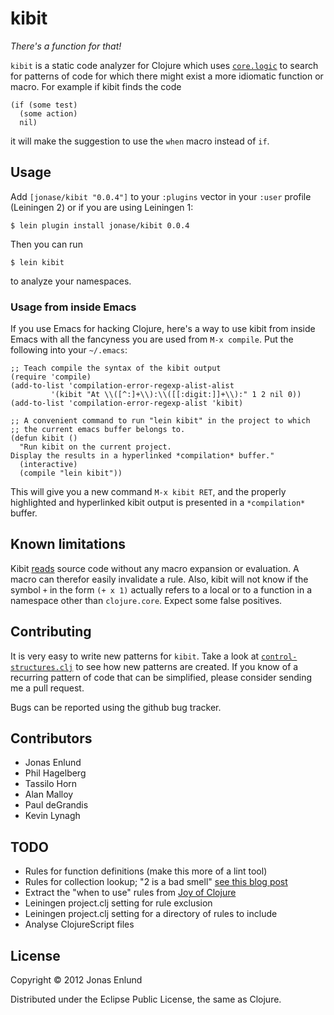 # kibit

*There's a function for that!*

`kibit` is a static code analyzer for Clojure which uses
[`core.logic`](https://github.com/clojure/core.logic) to search for
patterns of code for which there might exist a more idiomatic function
or macro. For example if kibit finds the code

    (if (some test)
      (some action)
      nil)

it will make the suggestion to use the `when` macro instead of `if`.

## Usage

Add `[jonase/kibit "0.0.4"]` to your `:plugins` vector in your `:user`
profile (Leiningen 2) or if you are using Leiningen 1:

    $ lein plugin install jonase/kibit 0.0.4

Then you can run

    $ lein kibit

to analyze your namespaces.

### Usage from inside Emacs

If you use Emacs for hacking Clojure, here's a way to use kibit from
inside Emacs with all the fancyness you are used from `M-x compile`.
Put the following into your `~/.emacs`:

```
;; Teach compile the syntax of the kibit output
(require 'compile)
(add-to-list 'compilation-error-regexp-alist-alist
	     '(kibit "At \\([^:]+\\):\\([[:digit:]]+\\):" 1 2 nil 0))
(add-to-list 'compilation-error-regexp-alist 'kibit)

;; A convenient command to run "lein kibit" in the project to which
;; the current emacs buffer belongs to.
(defun kibit ()
  "Run kibit on the current project.
Display the results in a hyperlinked *compilation* buffer."
  (interactive)
  (compile "lein kibit"))

``` 

This will give you a new command `M-x kibit RET`, and the properly
highlighted and hyperlinked kibit output is presented in a
`*compilation*` buffer.

## Known limitations

Kibit
[reads](http://clojure.github.com/clojure/clojure.core-api.html#clojure.core/read)
source code without any macro expansion or evaluation. A macro can
therefor easily invalidate a rule. Also, kibit will not know if the
symbol `+` in the form `(+ x 1)` actually refers to a local or to a
function in a namespace other than `clojure.core`. Expect
some false positives.

## Contributing

It is very easy to write new patterns for `kibit`. Take a look at
[`control-structures.clj`](https://github.com/jonase/kibit/blob/master/src/kibit/rules/control_structures.clj)
to see how new patterns are created. If you know of a recurring
pattern of code that can be simplified, please consider sending me a
pull request.

Bugs can be reported using the github bug tracker.

## Contributors

* Jonas Enlund
* Phil Hagelberg
* Tassilo Horn
* Alan Malloy
* Paul deGrandis
* Kevin Lynagh

## TODO

* Rules for function definitions (make this more of a lint tool)
* Rules for collection lookup; "2 is a bad smell" [see this blog post](http://tech.puredanger.com/2011/10/12/2-is-a-smell/)
* Extract the "when to use" rules from [Joy of Clojure](http://joyofclojure.com/)
* Leiningen project.clj setting for rule exclusion
* Leiningen project.clj setting for a directory of rules to include
* Analyse ClojureScript files

## License

Copyright © 2012 Jonas Enlund

Distributed under the Eclipse Public License, the same as Clojure.

